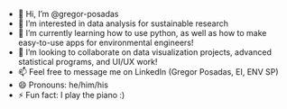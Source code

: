 - 👋 Hi, I’m @gregor-posadas
- 👀 I’m interested in data analysis for sustainable research
- 🌱 I’m currently learning how to use python, as well as how to make easy-to-use apps for environmental engineers!
- 💞️ I’m looking to collaborate on data visualization projects, advanced statistical programs, and UI/UX work!
- 📫 Feel free to message me on LinkedIn (Gregor Posadas, EI, ENV SP)
- 😄 Pronouns: he/him/his
- ⚡ Fun fact: I play the piano :)

<!---
gregor-posadas/gregor-posadas is a ✨ special ✨ repository because its `README.md` (this file) appears on your GitHub profile.
You can click the Preview link to take a look at your changes.
--->
